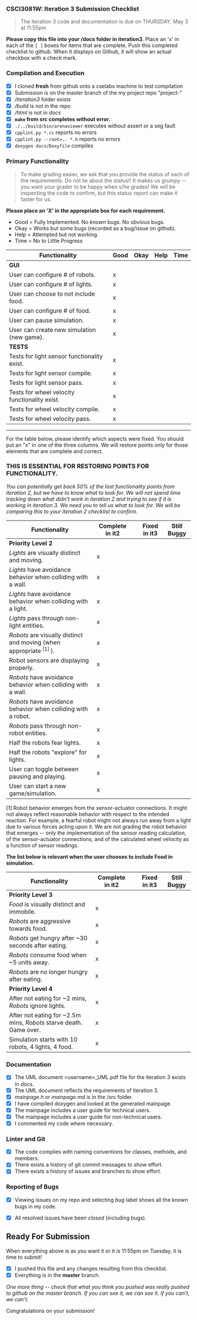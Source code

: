 ### CSCI3081W: Iteration 3 Submission Checklist

> The iteration 3 code and documentation is due on THURSDAY, May 3 at 11:55pm

**__Please copy this file into your /docs folder in iteration3__**. Place an 'x' in each of the `[ ]` boxes for items that are complete. Push this completed checklist to github. When it displays on Github, it will show an actual checkbox with a check mark.

### Compilation and Execution

- [x] I cloned **fresh** from github onto a cselabs machine to test compilation
- [x] Submission is on the master branch of the my project repo "project-<username>"
- [x] _/iteration3_ folder exists
- [x] _/build_ is not in the repo
- [x] _/html_ is not in _docs_
- [x] **__`make` from src completes without error.__**
- [x] `./../build/bin/arenaviewer` executes without assert or a seg fault
- [x] `cpplint.py *.cc` reports no errors
- [x] `cpplint.py --root=.. *.h` reports no errors
- [x] `doxygen docs/Doxyfile` compiles

### Primary Functionality

> To make grading easier, we ask that you provide the status of each of the requirements. Do not lie about the status!! It makes us grumpy -- you want your grader to be happy when s/he grades! We will be inspecting the code to confirm,
but this status report can make it faster for us.

**__Please place an 'X' in the appropriate box for each requirement.__**
- Good = Fully Implemented. No _known_ bugs. No _obvious_ bugs.
- Okay = Works but some bugs (recorded as a bug/issue on github).
- Help = Attempted but not working.
- Time = No to Little Progress

| Functionality | Good | Okay | Help | Time |
| -------- | -------- | -------- | -------- | --------- |
| **__GUI__** |
| User can configure # of robots. | x |  |  |  |
| User can configure # of lights. | x |  |  |  |
| User can choose to not include food. | x |  |  |  |
| User can configure # of food. | x |  |  |  |
| User can pause simulation. | x |  |  |  |
| User can create new simulation (new game). | x |  |  |  |
| **__TESTS__** |
| Tests for light sensor functionality exist. | x |  |  |  |
| Tests for light sensor compile. | x |  |  |  |
| Tests for light sensor pass. | x |  |  |  |
| Tests for wheel velocity functionality exist. | x |  |  |  |
| Tests for wheel velocity compile. | x |  |  |  |
| Tests for wheel velocity pass. | x |  |  |  | |

<hr>

For the table below, please identify which aspects were fixed. You should put an "x" in one of the three columns. We will restore points only for those elements that are complete and correct.

### THIS IS ESSENTIAL FOR RESTORING POINTS FOR FUNCTIONALITY.
*You can potentially get back 50% of the lost functionality points from iteration 2, but we have to know what to look for. We will not spend time tracking down what didn't work in iteration 2 and trying to see if it is working in iteration 3. We need you to tell us what to look for. We will be comparing this to your iteration 2 checklist to confirm.*


| Functionality | Complete in it2 | | Fixed in it3 | Still Buggy |
| -------- | -------- |-| -------- | -------- |
| **__Priority Level 2__** |
| _Lights_ are visually distinct and moving. | x ||  |   |
| _Lights_ have avoidance behavior when colliding with a wall. | x ||  |   |
| _Lights_ have avoidance behavior when colliding with a light. | x ||  |   |
| _Lights_ pass through non-light entities. | x ||  |   |
| _Robots_ are visually distinct and moving (when appropriate<sup> [1] </sup>). | x ||  |   |
| Robot sensors are displaying properly. | x ||  |   |
| _Robots_ have avoidance behavior when colliding with a wall. | x ||  |   |
| _Robots_ have avoidance behavior when colliding with a robot. | x ||  |   |
| _Robots_ pass through non-robot entities. | x ||  |   |
| Half the robots fear lights. | x ||  |   |
| Half the robots "explore" for lights. | x ||  |   |
| User can toggle between pausing and playing. | x ||  |   |
| User can start a new game/simulation. | x ||  |   | |

[1] Robot behavior emerges from the sensor-actuator connections. It might not always reflect reasonable behavior with respect to the intended reaction. For example, a fearful robot might not always run away from a light due to various forces acting upon it. We are not grading the robot behavior that emerges -- only the implementation of the sensor reading calculation, of the sensor-actuator connections, and of the calculated wheel velocity as a function of sensor readings.

**__The list below is relevant when the user chooses to include Food in simulation.__**

| Functionality | Complete in it2 || Fixed in it3 | Still Buggy |
| -------- | -------- |-| -------- | -------- |
| **__Priority Level 3__** |
| _Food_ is visually distinct and immobile. | x ||  |   |
| _Robots_ are aggressive towards food. | x ||  |   |
| _Robots_ get hungry after ~30 seconds after eating. | x ||  |   |
| _Robots_ consume food when ~5 units away. | x ||  |   |
| _Robots_ are no longer hungry after eating. | x ||  |   |
| **__Priority Level 4__** |
| After not eating for ~2 mins, _Robots_ ignore lights. | x ||  |   |
| After not eating for ~2.5m mins, _Robots_ starve death. Game over. | x ||  |   |
| Simulation starts with 10 robots, 4 lights, 4 food. | x ||  |   | |


### Documentation

- [x] The UML document &lt;username&gt;_UML.pdf file for the iteration 3 exists in _docs_.
- [x] The UML document reflects the requirements of iteration 3.
- [x] _mainpage.h_ or _mainpage.md_ is in the /src folder.
- [x] I have compiled doxygen and looked at the generated mainpage.
- [x] The mainpage includes a user guide for technical users.
- [x] The mainpage includes a user guide for non-technical users.
- [x] I commented my code where necessary.

### Linter and Git
- [x] The code complies with naming conventions for classes, methods, and members.
- [x] There exists a history of git commit messages to show effort.
- [x] There exists a history of issues and branches to show effort.

### Reporting of Bugs
- [x] Viewing issues on my repo and selecting _bug_ label shows all the known bugs in my code.
- [x] All resolved issues have been _closed_ (including bugs).


## Ready For Submission

When everything above is as you want it or it is 11:55pm on Tuesday, it is time to submit!

- [x] I pushed this file and any changes resulting from this checklist.
- [x] Everything is in the **__master__** branch.

_One more thing -- check that what you think you pushed was really pushed to github on the master branch. If you can see it, we can see it. If you can't, we can't._

Congratulations on your submission!
